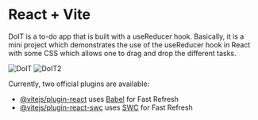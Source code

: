 # React + Vite
DoIT is a to-do app that is built with a useReducer hook. Basically, it is a mini project which demonstrates the use of the useReducer hook in React with some CSS which allows one to drag and drop the different tasks.

![DoIT](https://github.com/Naushad-dev/DoIT/assets/106610708/80c6e4fa-0567-4b02-896a-8d31730f7866)
![DoIT2](https://github.com/Naushad-dev/DoIT/assets/106610708/626cef96-7a28-4287-a8e5-bb774c565452)


Currently, two official plugins are available:

- [@vitejs/plugin-react](https://github.com/vitejs/vite-plugin-react/blob/main/packages/plugin-react/README.md) uses [Babel](https://babeljs.io/) for Fast Refresh
- [@vitejs/plugin-react-swc](https://github.com/vitejs/vite-plugin-react-swc) uses [SWC](https://swc.rs/) for Fast Refresh
